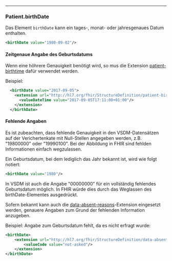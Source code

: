 ------------

### Patient.birthDate

Das Element `birthDate` kann ein tages-, monat- oder jahresgenaues Datum enthalten.

```xml
<birthDate value="1980-09-02"/>
```

#### Zeitgenaue Angabe des Geburtsdatums

Wenn eine höhrere Genauigkeit benötigt wird, so mus die Extension [patient-birthtime](https://www.hl7.org/fhir/r4/extension-patient-birthtime.html) dafür verwendet werden.

Beispiel: 
```xml
  <birthDate value="2017-09-05">
    <extension url="http://hl7.org/fhir/StructureDefinition/patient-birthTime">
      <valueDateTime value="2017-09-05T17:11:00+01:00"/> 
    </extension> 
  </birthDate> 
```

#### Fehlende Angaben
Es ist zubeachten, dass fehlende Genauigkeit in den VSDM-Datensätzen auf der Verichertenkate mit Null-Stellen angegeben werden, z.B. "19800000" oder "19990100".
Bei der Abbildung in FHIR sind fehlden Informationen einfach wegzulassen.

Ein Geburtsdatum, bei dem lediglich das Jahr bekannt ist, wird wie folgt notiert:
```xml
<birthDate value="1980"/>
```

In VSDM ist auch die Angabe "00000000" für ein vollständig fehlendes Geburtsdatum möglich.
In FHIR würde dies durch das Weglassen des birthDate-Elementes ausgedrückt.

Sofern bekannt kann auch die [data-absent-reasons](https://www.hl7.org/fhir/r4/extension-data-absent-reason.html)-Extension eingesetzt werden, genauere Angaben zum Grund der fehlenden Information anzugeben.

Beispiel: Angabe zum Geburtsdatum fehlt, da es nicht erfragt wurde:
```xml
<birthDate>
    <extension url="http://hl7.org/fhir/StructureDefinition/data-absent-reason">
        <valueCode value="not-asked"/>
    </extension>
</birthDate>
```